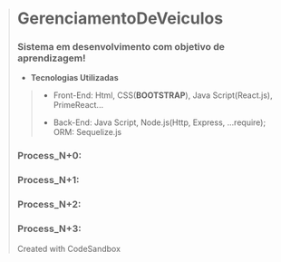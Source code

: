 > # GerenciamentoDeVeiculos
>
> ### Sistema em desenvolvimento com objetivo de aprendizagem! 
>
> - **Tecnologias Utilizadas**
>>
>> - Front-End: Html, CSS(**BOOTSTRAP**), Java Script(React.js), PrimeReact...
>>
>> - Back-End: Java Script, Node.js(Http, Express, ...require); ORM: Sequelize.js
>
> ### Process_N+0:  
>
>
> ### Process_N+1:  
>
>
> ### Process_N+2:  
>
>
> ### Process_N+3:  
>
> Created with CodeSandbox




